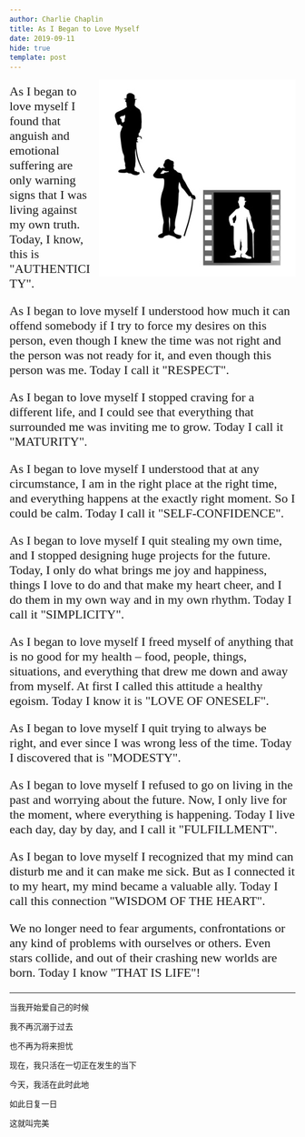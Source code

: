 ```yaml
---
author: Charlie Chaplin
title: As I Began to Love Myself
date: 2019-09-11
hide: true
template: post
---
```


<link href="https://fonts.googleapis.com/css?family=Kalam&display=swap" rel="stylesheet">

<style>
.poem , .poem p  {
    font-family: 'Kalam', cursive;
    font-size: 22px
}
</style>
<img src="/pictures/Fotolia_52747829_XS.jpg" style="float: right; margin-left: 8px"> </img>

<div class="poem">

<p>As I began to love myself I found that anguish and emotional suffering are only warning signs that I was living against my own truth.
Today, I know, this is "AUTHENTICITY".
</p>

<p>As I began to love myself I understood how much it can offend somebody if I try to force my desires on this person, even though I knew the time was not right and the person was not ready for it, and even though this person was me. Today I call it "RESPECT".
</p>

<p>As I began to love myself I stopped craving for a different life, and I could see that everything that surrounded me was inviting me to grow. Today I call it "MATURITY".
</p>

<p>As I began to love myself I understood that at any circumstance, I am in the right place at the right time, and everything happens at the exactly right moment. So I could be calm. Today I call it "SELF-CONFIDENCE".
</p>

<p>As I began to love myself I quit stealing my own time, and I stopped designing huge projects for the future. Today, I only do what brings me joy and happiness, things I love to do and that make my heart cheer, and I do them in my own way and in my own rhythm. Today I call it "SIMPLICITY".
</p>

<p>As I began to love myself I freed myself of anything that is no good for my health – food, people, things, situations, and everything that drew me down and away from myself. At first I called this attitude a healthy egoism. Today I know it is "LOVE OF ONESELF".
</p>

<p>As I began to love myself I quit trying to always be right, and ever since I was wrong less of the time. Today I discovered that is "MODESTY".
</p>

<p>
As I began to love myself I refused to go on living in the past and worrying about the future. Now, I only live for the moment, where everything is happening. Today I live each day, day by day, and I call it "FULFILLMENT".
</p>

<p> As I began to love myself I recognized that my mind can disturb me and it can make me sick. But as I connected it to my heart, my mind became a valuable ally. Today I call this connection "WISDOM OF THE HEART".
</p>

<p>
We no longer need to fear arguments, confrontations or any kind of problems with ourselves or others. Even stars collide, and out of their crashing new worlds are born. Today I know "THAT IS LIFE"!
</p>

</div>

---

当我开始爱自己的时候

我不再沉溺于过去

也不再为将来担忧

现在，我只活在一切正在发生的当下

今天，我活在此时此地

如此日复一日

这就叫完美
